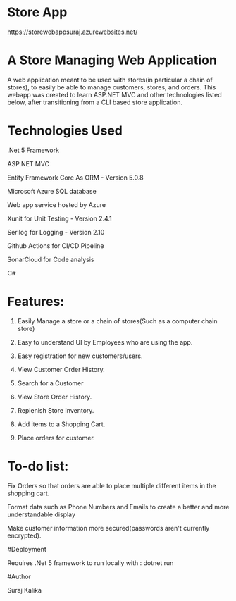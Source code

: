 # Store App
https://storewebappsuraj.azurewebsites.net/

# A Store Managing Web Application
A web application meant to be used with stores(in particular a chain of stores), to easily be able to manage customers, stores, and orders.
This webapp was created to learn ASP.NET MVC and other technologies listed below, after transitioning from a CLI based store application. 

# Technologies Used
.Net 5 Framework

ASP.NET MVC

Entity Framework Core As ORM - Version 5.0.8

Microsoft Azure SQL database

Web app service hosted by Azure

Xunit for Unit Testing - Version 2.4.1

Serilog for Logging - Version 2.10

Github Actions for CI/CD Pipeline

SonarCloud for Code analysis

C#

# Features:

1. Easily Manage a store or a chain of stores(Such as a computer chain store)

1. Easy to understand UI by Employees who are using the app. 

1. Easy registration for new customers/users.

1. View Customer Order History.

1. Search for a Customer

1. View Store Order History.

1. Replenish Store Inventory.

1. Add items to a Shopping Cart.

1. Place orders for customer.

# To-do list:
Fix Orders so that orders are able to place multiple different items in the shopping cart.

Format data such as Phone Numbers and Emails to create a better and more understandable display

Make customer information more secured(passwords aren't currently encrypted).

#Deployment

Requires .Net 5 framework to run locally with : dotnet run

#Author

Suraj Kalika
